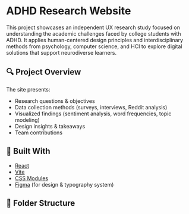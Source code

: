 # ADHD Research Website

This project showcases an independent UX research study focused on understanding the academic challenges faced by college students with ADHD. It applies human-centered design principles and interdisciplinary methods from psychology, computer science, and HCI to explore digital solutions that support neurodiverse learners.

## 🔍 Project Overview

The site presents:
- Research questions & objectives
- Data collection methods (surveys, interviews, Reddit analysis)
- Visualized findings (sentiment analysis, word frequencies, topic modeling)
- Design insights & takeaways
- Team contributions

## 🧠 Built With

- [React](https://react.dev/)
- [Vite](https://vitejs.dev/)
- [CSS Modules](https://github.com/css-modules/css-modules)
- [Figma](https://figma.com/) (for design & typography system)

## 📂 Folder Structure
